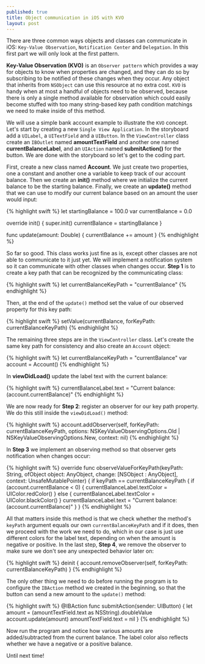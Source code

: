 ```yaml
---
published: true
title: Object communication in iOS with KVO
layout: post
---
```

There are three common ways objects and classes can communicate in iOS: `Key-Value Observation`, `Notification Center` and `Delegation`. In this first part we will only look at the first pattern.

__Key-Value Observation (KVO)__ is an `Observer pattern` which provides a way for objects to know when properties are changed, and they can do so by subscribing to be notified of these changes when they occur. Any object that inherits from `NSObject` can use this resource at no extra cost. `KVO` is handy when at most a handful of objects need to be observed, because there is only a single method available for observation which could easily become stuffed with too many string-based key path condition matchings we need to make inside of this method.

We will use a simple bank account example to illustrate the `KVO` concept. Let's start by creating a new `Single View Application`. In the storyboard add a `UILabel`, a `UITextField` and a `UIButton`. In the `ViewController` class create an `IBOutlet` named __amountTextField__ and another one named __currentBalanceLabel__, and an `UIAction` named __submitAction()__ for the button. We are done with the storyboard so let's get to the coding part.

First, create a new class named __Account__. We just create two properties, one a constant and another one a variable to keep track of our account balance. Then we create an __init()__ method where we initialize the current balance to be the starting balance. Finally, we create an __update()__ method that we can use to modify our current balance based on an amount the user would input:

{% highlight swift %}
let startingBalance = 100.0
var currentBalance = 0.0

override init() {
    super.init()
    currentBalance = startingBalance
}

func update(amount: Double) {
    currentBalance += amount
}
{% endhighlight %}

So far so good. This class works just fine as is, except other classes are not able to communicate to it just yet. We will implement a notification system so it can communicate with other classes when changes occur. __Step 1__ is to create a key path that can be recognized by the communicating class: 

{% highlight swift %}
let currentBalanceKeyPath = "currentBalance"
{% endhighlight %}

Then, at the end of the `update()` method set the value of our observed property for this key path:

{% highlight swift %}
setValue(currentBalance, forKeyPath: currentBalanceKeyPath)
{% endhighlight %}

The remaining three steps are in the `ViewController` class. Let's create the same key path for consistency and also create an `Account` object:

{% highlight swift %}
let currentBalanceKeyPath = "currentBalance"
var account = Account()
{% endhighlight %}

In __viewDidLoad()__ update the label text with the current balance:

{% highlight swift %}
currentBalanceLabel.text = "Current balance: \(account.currentBalance)"
{% endhighlight %}

We are now ready for __Step 2__: register an observer for our key path property. We do this still inside the `viewDidLoad()` method:

{% highlight swift %}
account.addObserver(self, forKeyPath: currentBalanceKeyPath, options: NSKeyValueObservingOptions.Old | NSKeyValueObservingOptions.New, context: nil)
{% endhighlight %}

In __Step 3__ we implement an observing method so that observer gets notification when changes occur:

{% highlight swift %}
override func observeValueForKeyPath(keyPath: String, ofObject object: AnyObject, change: [NSObject : AnyObject], context: UnsafeMutablePointer<Void>) {
    if keyPath == currentBalanceKeyPath {
        if (account.currentBalance < 0) {
            currentBalanceLabel.textColor = UIColor.redColor()
        } else {
            currentBalanceLabel.textColor = UIColor.blackColor()
        }
        currentBalanceLabel.text = "Current balance: \(account.currentBalance)"
    }
}
{% endhighlight %}

All that matters inside this method is that we check whether the method's `keyPath` argument equals our own `currentBalanceKeyPath` and if it does, then we proceed with the work we need to do, which in our case is just use different colors for the label text, depending on when the amount is negative or positive. In the last step, __Step 4__, we remove the observer to make sure we don't see any unexpected behavior later on:

{% highlight swift %}
deinit {
    account.removeObserver(self, forKeyPath: currentBalanceKeyPath)
}
{% endhighlight %}

The only other thing we need to do before running the program is to configure the `IBAction` method we created in the beginning, so that the button can send a new amount to the `update()` method:

{% highlight swift %}
@IBAction func submitAction(sender: UIButton) {
    let amount = (amountTextField.text as NSString).doubleValue
    account.update(amount)
    amountTextField.text = nil
}
{% endhighlight %}

Now run the program and notice how various amounts are added/subtracted from the current balance. The label color also reflects whether we have a negative or a positive balance.

Until next time!
